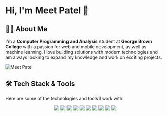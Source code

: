 # Hi, I'm Meet Patel 👋

## 👨‍💻 About Me

I'm a **Computer Programming and Analysis** student at **George Brown College** with a passion for web and mobile development, as well as machine learning. I love building solutions with modern technologies and am always looking to expand my knowledge and work on exciting projects.


![Meet Patel](https://camo.githubusercontent.com/4b6584c918f30e18b6eb50886cb732b142c81a6a8b915edbd430bc943acb7d82/687474703a2f2f7777772e6d656574706174656c2e636f6d2f696d616765732f4d6565742d6e6f77736e65792e706e67)


## 🛠️ Tech Stack & Tools

Here are some of the technologies and tools I work with:

<div align="center">
  <img src="https://img.shields.io/badge/-React-61DAFB?style=flat-square&logo=react&logoColor=black" />
  <img src="https://img.shields.io/badge/-Node.js-339933?style=flat-square&logo=node.js&logoColor=white" />
  <img src="https://img.shields.io/badge/-MongoDB-47A248?style=flat-square&logo=mongodb&logoColor=white" />
  <img src="https://img.shields.io/badge/-Express.js-000000?style=flat-square&logo=express&logoColor=white" />
  <img src="https://img.shields.io/badge/-React_Native-61DAFB?style=flat-square&logo=react&logoColor=black" />
  <img src="https://img.shields.io/badge/-Python-3776AB?style=flat-square&logo=python&logoColor=white" />
  <img src="https://img.shields.io/badge/-JavaScript-F7DF1E?style=flat-square&logo=javascript&logoColor=black" />
  <img src="https://img.shields.io/badge/-HTML5-E34F26?style=flat-square&logo=html5&logoColor=white" />
  <img src="https://img.shields.io/badge/-CSS3-1572B6?style=flat-square&logo=css3&logoColor=white" />
  <img src="https://img.shields.io/badge/-Git-F05032?style=flat-square&logo=git&logoColor=white" />
</div>

